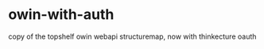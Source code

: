 owin-with-auth
==============

copy of the topshelf owin webapi structuremap, now with thinkecture oauth
